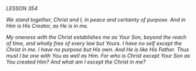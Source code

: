 *LESSON 354*

*We stand together, Christ and I, in peace and certainty of purpose. And in Him is His Creator, as He is in me.*

_My oneness with the Christ establishes me as Your Son, beyond the reach of time, and wholly free of every law but Yours. I have no self except the Christ in me. I have no purpose but His own. And He is like His Father. Thus must I be one with You as well as Him. For who is Christ except Your Son as You created Him? And what am I except the Christ in me?_